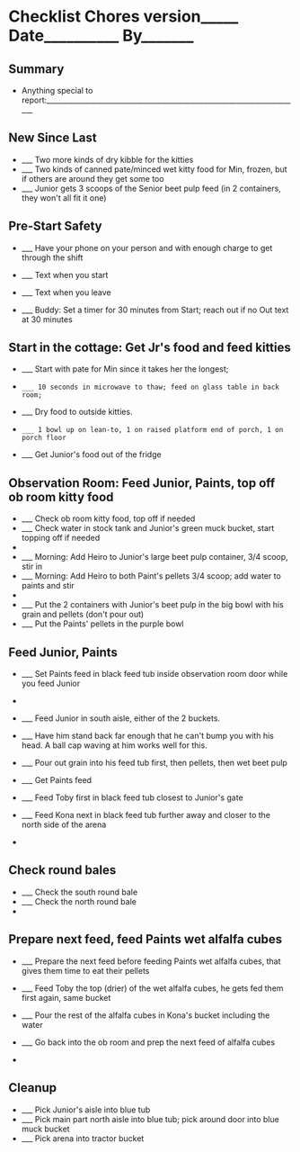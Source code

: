 # Checklist Chores version_____ Date__________ By_______

## Summary

* Anything special to report:_______________________________________________________________________

## New Since Last
* ___ Two more kinds of dry kibble for the kitties
* ___ Two kinds of canned pate/minced wet kitty food for Min, frozen, but if others are around they get some too 
* ___ Junior gets 3 scoops of the Senior beet pulp feed (in 2 containers, they won't all fit it one)

## Pre-Start Safety

* ___ Have your phone on your person and with enough charge to get through the shift

* ___ Text when you start
* ___ Text when you leave

* ___ Buddy: Set a timer for 30 minutes from Start; reach out if no Out text at 30 minutes

## Start in the cottage: Get Jr's food and feed kitties

* ___ Start with pate for Min since it takes her the longest; 
*     ___ 10 seconds in microwave to thaw; feed on glass table in back room; 
* ___ Dry food to outside kitties. 
*     ___ 1 bowl up on lean-to, 1 on raised platform end of porch, 1 on porch floor

* ___ Get Junior's food out of the fridge

## Observation Room: Feed Junior, Paints, top off ob room kitty food

* ___ Check ob room kitty food, top off if needed
* ___ Check water in stock tank and Junior's green muck bucket, start topping off if needed
* 
* ___ Morning: Add Heiro to Junior's large beet pulp container, 3/4 scoop, stir in 
* ___ Morning: Add Heiro to both Paint's pellets 3/4 scoop; add water to paints and stir
* 
* ___ Put the 2 containers with Junior's beet pulp in the big bowl with his grain and pellets (don't pour out)
* ___ Put the Paints' pellets in the purple bowl

## Feed Junior, Paints

* ___ Set Paints feed in black feed tub inside observation room door while you feed Junior 
* 
* ___ Feed Junior in south aisle, either of the 2 buckets. 
* ___ Have him stand back far enough that he can't bump you with his head. A ball cap waving at him works well for this.
* ___ Pour out grain into his feed tub first, then pellets, then wet beet pulp

* ___ Get Paints feed
* ___ Feed Toby first in black feed tub closest to Junior's gate
* ___ Feed Kona next in black feed tub further away and closer to the north side of the arena
* 
## Check round bales

* ___ Check the south round bale
* ___ Check the north round bale
* 
## Prepare next feed, feed Paints wet alfalfa cubes

* ___ Prepare the next feed before feeding Paints wet alfalfa cubes, that gives them time to eat their pellets
* ___ Feed Toby the top (drier) of the wet alfalfa cubes, he gets fed them first again, same bucket
* ___ Pour the rest of the alfalfa cubes in Kona's bucket including the water

* ___ Go back into the ob room and prep the next feed of alfalfa cubes
* 
## Cleanup

* ___ Pick Junior's aisle into blue tub
* ___ Pick main part north aisle into blue tub; pick around door into blue muck bucket
* ___ Pick arena into tractor bucket

